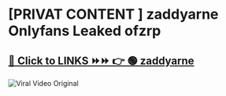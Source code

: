 
 # [PRIVAT CONTENT ] zaddyarne Onlyfans Leaked ofzrp

## <h2><a href="https://clipsfans.com/zaddyarne&ref=git">🔗 Click to LINKS ⏩⏩ 👉 🟢 zaddyarne </a></h2>

<a href="https://clipsfans.com/zaddyarne&ref=git" rel="nofollow" data-target="animated-image.originalLink"><img src="https://i.ibb.co.com/xMMVF88/686577567.gif" alt="Viral Video Original" style="max-width: 100%; display: inline-block;" data-target="animated-image.originalImage"></a>

